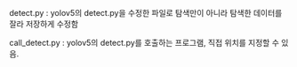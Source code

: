 detect.py : yolov5의 detect.py을 수정한 파일로 탐색만이 아니라 탐색한 데이터를 잘라 저장하게 수정함 


call_detect.py : yolov5의 detect.py를 호출하는 프로그램, 직접 위치를 지정할 수 있음.
